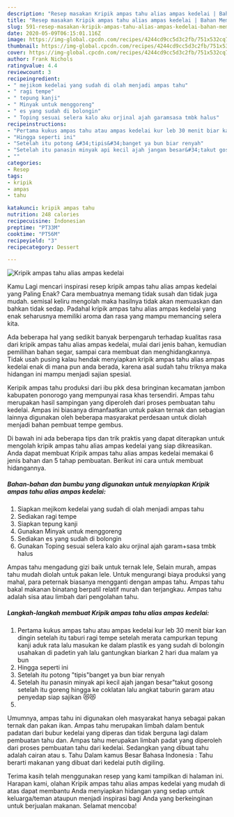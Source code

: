 ```yaml
---
description: "Resep masakan Kripik ampas tahu alias ampas kedelai | Bahan Membuat Kripik ampas tahu alias ampas kedelai Yang Bikin Ngiler"
title: "Resep masakan Kripik ampas tahu alias ampas kedelai | Bahan Membuat Kripik ampas tahu alias ampas kedelai Yang Bikin Ngiler"
slug: 591-resep-masakan-kripik-ampas-tahu-alias-ampas-kedelai-bahan-membuat-kripik-ampas-tahu-alias-ampas-kedelai-yang-bikin-ngiler
date: 2020-05-09T06:15:01.116Z
image: https://img-global.cpcdn.com/recipes/4244cd9cc5d3c2fb/751x532cq70/kripik-ampas-tahu-alias-ampas-kedelai-foto-resep-utama.jpg
thumbnail: https://img-global.cpcdn.com/recipes/4244cd9cc5d3c2fb/751x532cq70/kripik-ampas-tahu-alias-ampas-kedelai-foto-resep-utama.jpg
cover: https://img-global.cpcdn.com/recipes/4244cd9cc5d3c2fb/751x532cq70/kripik-ampas-tahu-alias-ampas-kedelai-foto-resep-utama.jpg
author: Frank Nichols
ratingvalue: 4.4
reviewcount: 3
recipeingredient:
- " mejikom kedelai yang sudah di olah menjadi ampas tahu"
- " ragi tempe"
- " tepung kanji"
- " Minyak untuk menggoreng"
- " es yang sudah di bolongin"
- " Toping sesuai selera kalo aku orjinal ajah garamsasa tmbk halus"
recipeinstructions:
- "Pertama kukus ampas tahu atau ampas kedelai kur leb 30 menit biar kan dingin setelah itu taburi ragi tempe setelah merata campurkan tepung kanji aduk rata lalu masukan ke dalam plastik es yang sudah di bolongin usahakan di padetin yah lalu gantungkan biarkan 2 hari dua malam ya bun"
- "Hingga seperti ini"
- "Setelah itu potong &#34;tipis&#34;banget ya bun biar renyah"
- "Setelah itu panasin minyak api kecil ajah jangan besar&#34;takut gosong setelah itu goreng hingga ke coklatan lalu angkat taburin garam atau penyedap siap sajikan 😻😻"
- ""
categories:
- Resep
tags:
- kripik
- ampas
- tahu

katakunci: kripik ampas tahu 
nutrition: 248 calories
recipecuisine: Indonesian
preptime: "PT33M"
cooktime: "PT56M"
recipeyield: "3"
recipecategory: Dessert

---
```



![Kripik ampas tahu alias ampas kedelai](https://img-global.cpcdn.com/recipes/4244cd9cc5d3c2fb/751x532cq70/kripik-ampas-tahu-alias-ampas-kedelai-foto-resep-utama.jpg)

Kamu Lagi mencari inspirasi resep kripik ampas tahu alias ampas kedelai yang Paling Enak? Cara membuatnya memang tidak susah dan tidak juga mudah. semisal keliru mengolah maka hasilnya tidak akan memuaskan dan bahkan tidak sedap. Padahal kripik ampas tahu alias ampas kedelai yang enak seharusnya memiliki aroma dan rasa yang mampu memancing selera kita.

Ada beberapa hal yang sedikit banyak berpengaruh terhadap kualitas rasa dari kripik ampas tahu alias ampas kedelai, mulai dari jenis bahan, kemudian pemilihan bahan segar, sampai cara membuat dan menghidangkannya. Tidak usah pusing kalau hendak menyiapkan kripik ampas tahu alias ampas kedelai enak di mana pun anda berada, karena asal sudah tahu triknya maka hidangan ini mampu menjadi sajian spesial.

Keripik ampas tahu produksi dari ibu pkk desa bringinan kecamatan jambon kabupaten ponorogo yang mempunyai rasa khas tersendiri. Ampas tahu merupakan hasil sampingan yang diperoleh dari proses pembuatan tahu kedelai. Ampas ini biasanya dimanfaatkan untuk pakan ternak dan sebagian lainnya digunakan oleh beberapa masyarakat perdesaan untuk diolah menjadi bahan pembuat tempe gembus.


Di bawah ini ada beberapa tips dan trik praktis yang dapat diterapkan untuk mengolah kripik ampas tahu alias ampas kedelai yang siap dikreasikan. Anda dapat membuat Kripik ampas tahu alias ampas kedelai memakai 6 jenis bahan dan 5 tahap pembuatan. Berikut ini cara untuk membuat hidangannya.

<!--inarticleads1-->

##### Bahan-bahan dan bumbu yang digunakan untuk menyiapkan Kripik ampas tahu alias ampas kedelai:

1. Siapkan  mejikom kedelai yang sudah di olah menjadi ampas tahu
1. Sediakan  ragi tempe
1. Siapkan  tepung kanji
1. Gunakan  Minyak untuk menggoreng
1. Sediakan  es yang sudah di bolongin
1. Gunakan  Toping sesuai selera kalo aku orjinal ajah garam+sasa tmbk halus


Ampas tahu mengadung gizi baik untuk ternak lele, Selain murah, ampas tahu mudah diolah untuk pakan lele. Untuk mengurangi biaya produksi yang mahal, para peternak biasanya mengganti dengan ampas tahu. Ampas tahu bakal makanan binatang berpatil relatif murah dan terjangkau. Ampas tahu adalah sisa atau limbah dari pengolahan tahu. 

<!--inarticleads2-->

##### Langkah-langkah membuat Kripik ampas tahu alias ampas kedelai:

1. Pertama kukus ampas tahu atau ampas kedelai kur leb 30 menit biar kan dingin setelah itu taburi ragi tempe setelah merata campurkan tepung kanji aduk rata lalu masukan ke dalam plastik es yang sudah di bolongin usahakan di padetin yah lalu gantungkan biarkan 2 hari dua malam ya bun
1. Hingga seperti ini
1. Setelah itu potong &#34;tipis&#34;banget ya bun biar renyah
1. Setelah itu panasin minyak api kecil ajah jangan besar&#34;takut gosong setelah itu goreng hingga ke coklatan lalu angkat taburin garam atau penyedap siap sajikan 😻😻
1. 


Umumnya, ampas tahu ini digunakan oleh masyarakat hanya sebagai pakan ternak dan pakan ikan. Ampas tahu merupakan limbah dalam bentuk padatan dari bubur kedelai yang diperas dan tidak berguna lagi dalam pembuatan tahu dan. Ampas tahu merupakan limbah padat yang diperoleh dari proses pembuatan tahu dari kedelai. Sedangkan yang dibuat tahu adalah cairan atau s. Tahu Dalam kamus Besar Bahasa Indonesia : Tahu berarti makanan yang dibuat dari kedelai putih digiling. 

Terima kasih telah menggunakan resep yang kami tampilkan di halaman ini. Harapan kami, olahan Kripik ampas tahu alias ampas kedelai yang mudah di atas dapat membantu Anda menyiapkan hidangan yang sedap untuk keluarga/teman ataupun menjadi inspirasi bagi Anda yang berkeinginan untuk berjualan makanan. Selamat mencoba!
